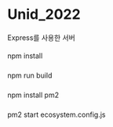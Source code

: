 # Unid_2022
####
Express를 사용한 서버

####
npm install


###
npm run build

###
npm install pm2

###
pm2 start ecosystem.config.js
